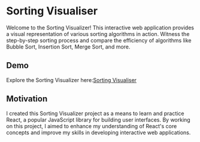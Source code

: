 # Sorting Visualiser

Welcome to the Sorting Visualizer! This interactive web application provides a visual representation of various sorting algorithms in action. Witness the step-by-step sorting process and compare the efficiency of algorithms like Bubble Sort, Insertion Sort, Merge Sort, and more.


## Demo

Explore the Sorting Visualizer here:[Sorting Visualiser](https://arvind20286.github.io/sorting-visualizer/)

## Motivation
I created this Sorting Visualizer project as a means to learn and practice React, a popular JavaScript library for building user interfaces. By working on this project, I aimed to enhance my understanding of React's core concepts and improve my skills in developing interactive web applications.
